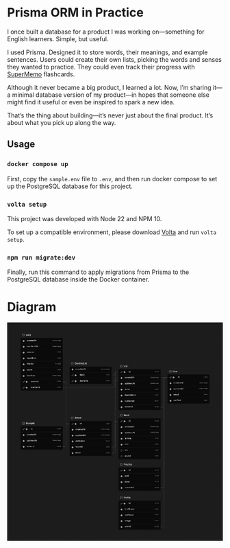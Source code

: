 # Prisma ORM in Practice

I once built a database for a product I was working on—something for English learners. Simple, but useful.

I used Prisma. Designed it to store words, their meanings, and example sentences. Users could create their own lists, picking the words and senses they wanted to practice. They could even track their progress with [SuperMemo](https://github.com/VienDinhCom/supermemo) flashcards.

Although it never became a big product, I learned a lot. Now, I’m sharing it—a minimal database version of my product—in hopes that someone else might find it useful or even be inspired to spark a new idea.

That’s the thing about building—it’s never just about the final product. It’s about what you pick up along the way.

## Usage

### `docker compose up`

First, copy the `sample.env` file to `.env`, and then run docker compose to set up the PostgreSQL database for this project.

### `volta setup`

This project was developed with Node 22 and NPM 10.<br>

To set up a compatible environment, please download [Volta](https://github.com/volta-cli/volta) and run `volta setup`.

### `npm run migrate:dev`

Finally, run this command to apply migrations from Prisma to the PostgreSQL database inside the Docker container.

# Diagram

<img src="diagram.png" alt="Vien Dinh's Supermemo Database">
